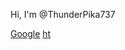 Hi, I'm @ThunderPika737

[Google](https://www.google.com/)
[ht](https://hypertabs2-t27a.onrender.com)
